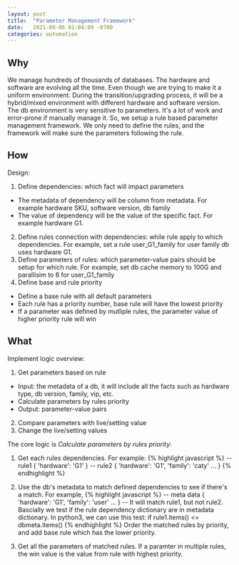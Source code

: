 ```yaml
---
layout: post
title:  "Parameter Management Framework"
date:   2021-09-06 01:04:09 -0700
categories: automation
---
```

## Why
We manage hundreds of thousands of databases. The hardware and software are evolving all the time. Even though we are trying to make it a uniform environment. During the transition/upgrading process, it will be a hybrid/mixed environment with different hardware and software version. The db environment is very sensitive to parameters. It's a lot of work and error-prone if manually manage it. So, we setup a rule based parameter management framework. We only need to define the rules, and the framework will make sure the parameters following the rule.

## How
Design:
1. Define dependencies: which fact will impact parameters
- The metadata of dependency will be column from metadata. For example hardware SKU, software version, db family
- The value of dependency will be the value of the specific fact. For example hardware G1.
2. Define rules connection with dependencies: while rule apply to which dependencies. For example, set a rule user_G1_family for user family db uses hardware G1.
3. Define parameters of rules: which parameter-value pairs should be setup for which rule. For example, set db cache memory to 100G and parallisim to 8 for user_G1_family
4. Define base and rule priority
- Define a base rule with all default parameters
- Each rule has a priority number, base rule will have the lowest priority
- If a parameter was defined by mutliple rules, the parameter value of higher priority rule will win
 

## What
Implement logic overview:
1. Get parameters based on rule
- Input: the metadata of a db, it will include all the facts such as hardware type, db version, family, vip, etc.
- Calculate parameters by rules priority
- Output: parameter-value pairs
2. Compare parameters with live/setting value
3. Change the live/setting values

The core logic is *Calculate parameters by rules priority*:
1. Get each rules dependencies. For example:
{% highlight javascript %}
-- rule1
{
    'hardware': 'G1'
}
-- rule2
{
    'hardware': 'G1',
    'family': 'caty'
    ...
}
{% endhighlight %}

2. Use the db's metadata to match defined dependencies to see if there's a match. For example, 
{% highlight javascript %}
-- meta data
{
    'hardware': 'G1',
    'family': 'user'
    ...
}
-- It will match rule1, but not rule2. 
Bascially we test if the rule dependency dictionary are in metadata dictionary. 
In python3, we can use this test:
if rule1.items() <= dbmeta.items()
{% endhighlight %}
Order the matched rules by priority, and add base rule which has the lower priority.

3. Get all the parameters of matched rules. If a paramter in multiple rules, the win value is the value from rule with highest priority.
